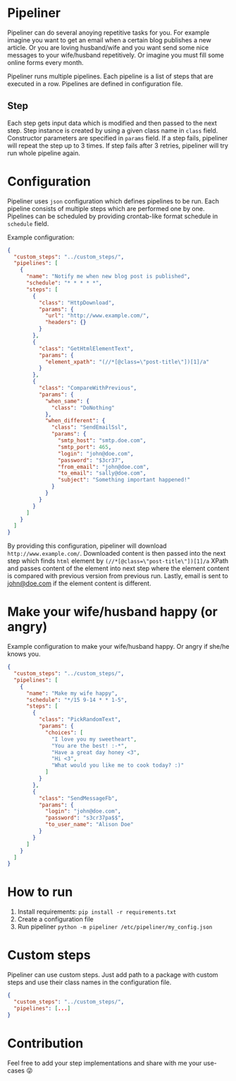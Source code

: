 # Pipeliner
Pipeliner can do several anoying repetitive tasks for you. For example imagine you want to get an email when a certain blog publishes a new article. Or you are loving husband/wife and you want send some nice messages to your wife/husband repetitively. Or imagine you must fill some online forms every month. 

Pipeliner runs multiple pipelines. Each pipeline is a list of steps that are executed in a row. Pipelines are defined in configuration file.

## Step
Each step gets input data which is modified and then passed to the next step. Step instance is created by using a given class name in `class` field. Constructor parameters are specified in `params` field. If a step fails, pipeliner will repeat the step up to 3 times. If step fails after 3 retries, pipeliner will try run whole pipeline again. 

# Configuration
Pipeliner uses `json` configuration which defines pipelines to be run. Each pipeline consists of multiple steps which are performed one by one. Pipelines can be scheduled by providing crontab-like format schedule in `schedule` field. 

Example configuration: 
```json
{
  "custom_steps": "../custom_steps/",
  "pipelines": [
    {
      "name": "Notify me when new blog post is published",
      "schedule": "* * * * *",
      "steps": [
        {
          "class": "HttpDownload",
          "params": {
            "url": "http://www.example.com/",
            "headers": {}
          }
        },
        {
          "class": "GetHtmlElementText",
          "params": {
            "element_xpath": "(//*[@class=\"post-title\"])[1]/a"
          }
        },
        {
          "class": "CompareWithPrevious",
          "params": {
            "when_same": {
              "class": "DoNothing"
            },
            "when_different": {
              "class": "SendEmailSsl",
              "params": {
                "smtp_host": "smtp.doe.com",
                "smtp_port": 465,
                "login": "john@doe.com",
                "password": "$3cr37",
                "from_email": "john@doe.com",
                "to_email": "sally@doe.com",
                "subject": "Something important happened!"
              }
            }
          }
        }
      ]
    }
  ]
}
```

By providing this configuration, pipeliner will download `http://www.example.com/`. Downloaded content is then passed into the next step which finds `html` element by `(//*[@class=\"post-title\"])[1]/a` XPath and passes content of the element into next step where the element content is compared with previous version from previous run. Lastly, email is sent to john@doe.com if the element content is different.

# Make your wife/husband happy (or angry)
Example configuration to make your wife/husband happy. Or angry if she/he knows you.
```json
{
  "custom_steps": "../custom_steps/",
  "pipelines": [
    {
      "name": "Make my wife happy",
      "schedule": "*/15 9-14 * * 1-5",
      "steps": [
        {
          "class": "PickRandomText",
          "params": {
            "choices": [
              "I love you my sweetheart",
              "You are the best! :-*",
              "Have a great day honey <3",
              "Hi <3",
              "What would you like me to cook today? :)"
            ]
          }
        },
        {
          "class": "SendMessageFb",
          "params": {
            "login": "john@doe.com",
            "password": "s3cr37pa$$",
            "to_user_name": "Alison Doe"
          }
        }
      ]
    }
  ]
}
```

# How to run
1. Install requirements: `pip install -r requirements.txt`
2. Create a configuration file
3. Run pipeliner `python -m pipeliner /etc/pipeliner/my_config.json`

# Custom steps 
Pipeliner can use custom steps. Just add path to a package with custom steps and use their class names in the configuration file.
```json
{
  "custom_steps": "../custom_steps/",
  "pipelines": [...]
}
```

# Contribution
Feel free to add your step implementations and share with me your use-cases 😜
